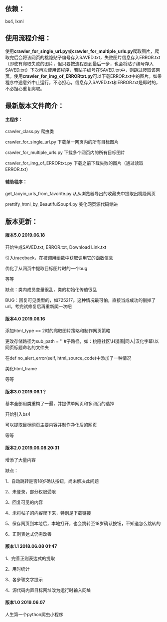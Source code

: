 ## 依赖：

bs4, lxml

## 使用流程介绍：

使用**crawler_for_single_url.py**或**crawler_for_multiple_urls.py**爬取图片，爬取完后会将该网页的桃隐贴子编号存入SAVED.txt，失败图片信息存入ERROR.txt（即使有爬取失败的图片，但只要按流程走到最后一步，也会将贴子编号存入SAVED.txt）下次再次使用该程序，若贴子编号在SAVED.txt中，则跳过爬取该网页。使用**crawler_for_img_of_ERRORtxt.py**可以下载ERROR.txt中的图片。如果程序中途意外中止运行，不必担心，信息存入SAVED.txt和ERROR.txt是即时的，不必担心重复爬取。

## 最新版本文件简介：

#### 主程序：

crawler_class.py                                   爬虫类

crawler_for_single_url.py                   下载单一网页内的所有目标图片

crawler_for_multiple_urls.py             下载多个网页内的所有目标图片

crawler_for_img_of_ERRORtxt.py      下载之前下载失败的图片（通过读取ERROR.txt）

#### 辅助程序：

get_taoyin_urls_from_favorite.py       从从浏览器导出的收藏夹中提取出桃隐网页

prettify_html_by_BeautifulSoup4.py  美化网页源代码缩进

## 版本更新：

#### 版本5.0    2019.06.18

开始生成SAVED.txt, ERROR.txt, Download Link.txt

引入traceback，在被调用函数中获取调用它的函数信息

优化了从网页中提取目标图片时的一个bug

等等

缺点：类内成员变量很乱，类的初始化传值很乱

BUG：回复可见类型的，如725217。这种情况最可怕，直接当成成功的删掉了url。考完试修复后再重新爬一次吧

#### 版本4.0    2019.06.16

添加html_type == 2时的爬取图片策略和制作网页策略

更改存储路径为sub_path = ''    #子路径，如：桃隐社区\H漫画|同人|汉化字幕\以网页标题命名的文件夹

在def no_alert_error(self, html_source_code)中添加了一种情况

美化html_frame

等等

#### 版本3.0    2019.06.1？

基本全部用类重构了一遍，并提供单网页和多网页的选择

开始引入bs4

可以提取目标网页主要内容并制作净化后的网页

等等

#### 版本2.0    2019.06.08 20:31

增添了大量内容

缺点：

1、自动跳转是否18岁确认按钮，尚未解决此问题

2、未登录，部分权限受限

3、回复可见的内容

4、未将帖子的内容爬下来，特别是下载链接

5、保存网页到本地后，本地打开，也会跳转至18岁确认按钮，不知道怎么跳转的

6、正则表达式仍需改善

#### 版本1.1    2018.06.08 01:47

1、完善正则表达式的提取

2、用时统计

3、各步骤文字提示

4、源代码内置目标网址改为运行时输入网址

#### 版本1.0    2019.06.07

人生第一个python爬虫小程序

